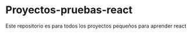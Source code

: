 # Proyectos-pruebas-react
Este repositorio es para todos los proyectos pequeños para aprender react
